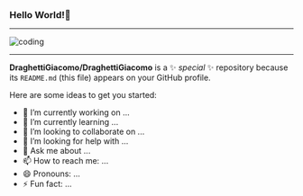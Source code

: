 <h3 style="margin: 0 auto;">Hello World!👋</h3><hr>

<img src="https://mir-s3-cdn-cf.behance.net/project_modules/1400/22b22287602523.5dbd29081561d.gif" alt="coding">
<!-- <img src="coverReadmeGithub/bbefa799786133(1).5efa9bf3d1b49.gif" alt="coding"> -->
<!-- <img src="coverReadmeGithub/579fe1183178475(1).653aa8931b193.gif" alt="coding"> -->

<hr>

**DraghettiGiacomo/DraghettiGiacomo** is a ✨ _special_ ✨ repository because its `README.md` (this file) appears on your GitHub profile.

Here are some ideas to get you started:

- 🔭 I’m currently working on ...
- 🌱 I’m currently learning ...
- 👯 I’m looking to collaborate on ...
- 🤔 I’m looking for help with ...
- 💬 Ask me about ...
- 📫 How to reach me: ...
- 😄 Pronouns: ...
- ⚡ Fun fact: ...
